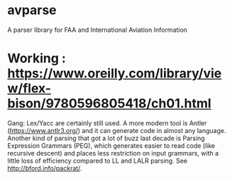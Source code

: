 # avparse
A parser library for FAA and International Aviation Information

# Working : https://www.oreilly.com/library/view/flex-bison/9780596805418/ch01.html

Gang: Lex/Yacc are certainly still used. A more modern tool is Antler (https://www.antlr3.org/) and it can generate code in almost any language. Another kind of parsing that got a lot of buzz last decade is Parsing Expression Grammars (PEG), which generates easier to read code (like recursive descent) and places less restriction on input grammars, with a little loss of efficiency compared to LL and LALR parsing. See http://bford.info/packrat/. 


